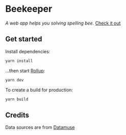 # Beekeeper
*A web app helps you solving spelling bee.* [Check it out](https://beekeeper.netlify.com)

## Get started

Install dependencies:

```bash
yarn install
```

...then start [Rollup](https://rollupjs.org):

```bash
yarn dev
```

To create a build for production:
```bash
yarn build
```

## Credits

Data sources are from [Datamuse](https://datamuse.com/api)
